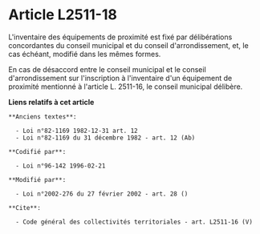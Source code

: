 # Article L2511-18

L'inventaire des équipements de proximité est fixé par délibérations concordantes du conseil municipal et du conseil
d'arrondissement, et, le cas échéant, modifié dans les mêmes formes. 

En cas de désaccord entre le conseil municipal et le conseil d'arrondissement sur l'inscription à l'inventaire d'un
équipement de proximité mentionné à l'article L. 2511-16, le conseil municipal délibère.

**Liens relatifs à cet article**

	**Anciens textes**:

	  - Loi n°82-1169 1982-12-31 art. 12
	  - Loi n°82-1169 du 31 décembre 1982 - art. 12 (Ab)

	**Codifié par**:

	  - Loi n°96-142 1996-02-21

	**Modifié par**:

	  - Loi n°2002-276 du 27 février 2002 - art. 28 ()

	**Cite**:

	  - Code général des collectivités territoriales - art. L2511-16 (V)
